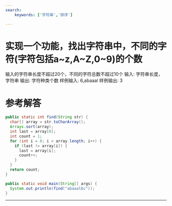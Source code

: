 ```yaml
---
search:
    keywords: ['字符串','排序']

---
```


# 实现一个功能，找出字符串中，不同的字符(字符包括a~z,A~Z,0~9)的个数
输入的字符串长度不超过20个，不同的字符总数不超过10个
输入:	字符串长度，字符串
输出:	字符种类个数
样例输入:	6,abaaal
样例输出:	3

# 参考解答
```java
public static int find(String str) {
  char[] array = str.toCharArray();
  Arrays.sort(array);
  int last = array[0];
  int count = 1;
  for (int i = 0; i < array.length; i++) {
    if (last != array[i]) {
      last = array[i];
      count++;
    }
  }
  return count;
}

public static void main(String[] args) {
  System.out.println(find("abaaalbc"));
}
```
---